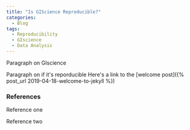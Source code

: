 ```yaml
---
title: "Is GIScience Reproducible?"
categories:
  - Blog
tags:
  - Reproducibility
  - GIscience
  - Data Analysis
---
```



Paragraph on GIscience 

Paragraph on if it's reporducible
Here's a link to the [welcome post]({% post_url 2019-04-18-welcome-to-jekyll %})

### References 

Reference one 

Reference two

